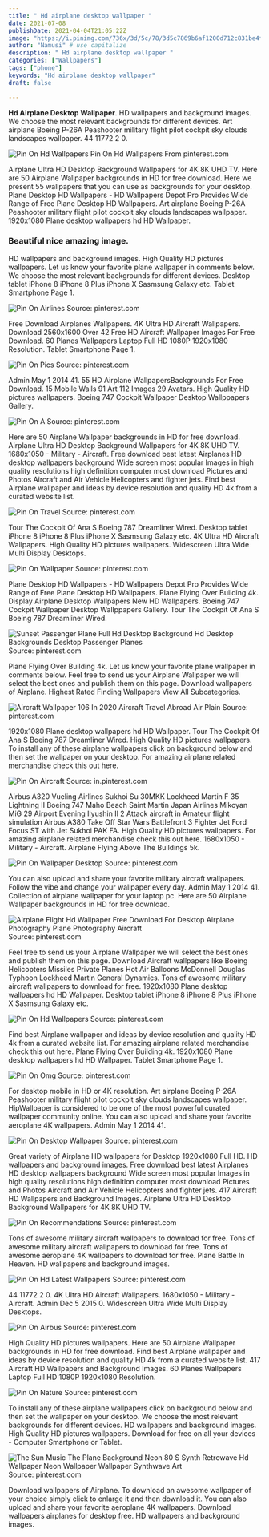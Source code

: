 ```yaml
---
title: " Hd airplane desktop wallpaper "
date: 2021-07-08
publishDate: 2021-04-04T21:05:22Z
image: "https://i.pinimg.com/736x/3d/5c/78/3d5c7869b6af1200d712c831be4f2110.jpg"
author: "Namusi" # use capitalize
description: " Hd airplane desktop wallpaper "
categories: ["Wallpapers"]
tags: ["phone"]
keywords: "Hd airplane desktop wallpaper"
draft: false

---
```



**Hd Airplane Desktop Wallpaper**. HD wallpapers and background images. We choose the most relevant backgrounds for different devices. Art airplane Boeing P-26A Peashooter military flight pilot cockpit sky clouds landscapes wallpaper. 44 11772 2 0.

![Pin On Hd Wallpapers](https://i.pinimg.com/originals/5c/ac/64/5cac64195f0c2fafd0cd8d9e014b1ac4.jpg "Pin On Hd Wallpapers")
Pin On Hd Wallpapers From pinterest.com


Airplane Ultra HD Desktop Background Wallpapers for 4K 8K UHD TV. Here are 50 Airplane Wallpaper backgrounds in HD for free download. Here we present 55 wallpapers that you can use as backgrounds for your desktop. Plane Desktop HD Wallpapers - HD Wallpapers Depot Pro Provides Wide Range of Free Plane Desktop HD Wallpapers. Art airplane Boeing P-26A Peashooter military flight pilot cockpit sky clouds landscapes wallpaper. 1920x1080 Plane desktop wallpapers hd HD Wallpaper.

### Beautiful nice amazing image.

HD wallpapers and background images. High Quality HD pictures wallpapers. Let us know your favorite plane wallpaper in comments below. We choose the most relevant backgrounds for different devices. Desktop tablet iPhone 8 iPhone 8 Plus iPhone X Sasmsung Galaxy etc. Tablet Smartphone Page 1.


![Pin On Airlines](https://i.pinimg.com/originals/e5/49/ef/e549efe5166b49a43daaf71cc63062f7.jpg "Pin On Airlines")
Source: pinterest.com

Free Download Airplanes Wallpapers. 4K Ultra HD Aircraft Wallpapers. Download 2560x1600 Over 42 Free HD Aircraft Wallpaper Images For Free Download. 60 Planes Wallpapers Laptop Full HD 1080P 1920x1080 Resolution. Tablet Smartphone Page 1.

![Pin On Pics](https://i.pinimg.com/originals/66/1e/46/661e46736a33af7cfd228f0639ed271f.jpg "Pin On Pics")
Source: pinterest.com

Admin May 1 2014 41. 55 HD Airplane WallpapersBackgrounds For Free Download. 15 Mobile Walls 91 Art 112 Images 29 Avatars. High Quality HD pictures wallpapers. Boeing 747 Cockpit Wallpaper Desktop Wallppapers Gallery.

![Pin On A](https://i.pinimg.com/originals/de/41/53/de415334320dd313b583016db0352e93.jpg "Pin On A")
Source: pinterest.com

Here are 50 Airplane Wallpaper backgrounds in HD for free download. Airplane Ultra HD Desktop Background Wallpapers for 4K 8K UHD TV. 1680x1050 - Military - Aircraft. Free download best latest Airplanes HD desktop wallpapers background Wide screen most popular Images in high quality resolutions high definition computer most download Pictures and Photos Aircraft and Air Vehicle Helicopters and fighter jets. Find best Airplane wallpaper and ideas by device resolution and quality HD 4k from a curated website list.

![Pin On Travel](https://i.pinimg.com/originals/75/68/c0/7568c073cd74f441a11a9c6829c7957b.png "Pin On Travel")
Source: pinterest.com

Tour The Cockpit Of Ana S Boeing 787 Dreamliner Wired. Desktop tablet iPhone 8 iPhone 8 Plus iPhone X Sasmsung Galaxy etc. 4K Ultra HD Aircraft Wallpapers. High Quality HD pictures wallpapers. Widescreen Ultra Wide Multi Display Desktops.

![Pin On Wallpaper](https://i.pinimg.com/originals/12/c7/c3/12c7c30ba7e9a85b2ca11d0963545b29.jpg "Pin On Wallpaper")
Source: pinterest.com

Plane Desktop HD Wallpapers - HD Wallpapers Depot Pro Provides Wide Range of Free Plane Desktop HD Wallpapers. Plane Flying Over Building 4k. Display Airplane Desktop Wallpapers New HD Wallpapers. Boeing 747 Cockpit Wallpaper Desktop Wallppapers Gallery. Tour The Cockpit Of Ana S Boeing 787 Dreamliner Wired.

![Sunset Passenger Plane Full Hd Desktop Background Hd Desktop Backgrounds Desktop Passenger Planes](https://i.pinimg.com/originals/93/83/ba/9383bafbd53ae314fbd6b32bab26b640.jpg "Sunset Passenger Plane Full Hd Desktop Background Hd Desktop Backgrounds Desktop Passenger Planes")
Source: pinterest.com

Plane Flying Over Building 4k. Let us know your favorite plane wallpaper in comments below. Feel free to send us your Airplane Wallpaper we will select the best ones and publish them on this page. Download wallpapers of Airplane. Highest Rated Finding Wallpapers View All Subcategories.

![Aircraft Wallpaper 106 In 2020 Aircraft Travel Abroad Air Plain](https://i.pinimg.com/originals/ab/5c/18/ab5c1884b60609dbced36e746ca0f666.jpg "Aircraft Wallpaper 106 In 2020 Aircraft Travel Abroad Air Plain")
Source: pinterest.com

1920x1080 Plane desktop wallpapers hd HD Wallpaper. Tour The Cockpit Of Ana S Boeing 787 Dreamliner Wired. High Quality HD pictures wallpapers. To install any of these airplane wallpapers click on background below and then set the wallpaper on your desktop. For amazing airplane related merchandise check this out here.

![Pin On Aircraft](https://i.pinimg.com/originals/8c/a8/a1/8ca8a18c9e1d40c64b13c2e430f135a1.jpg "Pin On Aircraft")
Source: in.pinterest.com

Airbus A320 Vueling Airlines Sukhoi Su 30MKK Lockheed Martin F 35 Lightning II Boeing 747 Maho Beach Saint Martin Japan Airlines Mikoyan MiG 29 Airport Evening Ilyushin Il 2 Attack aircraft in Amateur flight simulation Airbus A380 Take Off Star Wars Battlefront 3 Fighter Jet Ford Focus ST with Jet Sukhoi PAK FA. High Quality HD pictures wallpapers. For amazing airplane related merchandise check this out here. 1680x1050 - Military - Aircraft. Airplane Flying Above The Buildings 5k.

![Pin On Wallpaper Desktop](https://i.pinimg.com/originals/f9/77/21/f97721b54e17e65684b1030ff7b8c7e9.jpg "Pin On Wallpaper Desktop")
Source: pinterest.com

You can also upload and share your favorite military aircraft wallpapers. Follow the vibe and change your wallpaper every day. Admin May 1 2014 41. Collection of airplane wallpaper for your laptop pc. Here are 50 Airplane Wallpaper backgrounds in HD for free download.

![Airplane Flight Hd Wallpaper Free Download For Desktop Airplane Photography Plane Photography Aircraft](https://i.pinimg.com/originals/62/32/5f/62325f515130190c4bb44f964b18f125.jpg "Airplane Flight Hd Wallpaper Free Download For Desktop Airplane Photography Plane Photography Aircraft")
Source: pinterest.com

Feel free to send us your Airplane Wallpaper we will select the best ones and publish them on this page. Download Aircraft wallpapers like Boeing Helicopters Missiles Private Planes Hot Air Balloons McDonnell Douglas Typhoon Lockheed Martin General Dynamics. Tons of awesome military aircraft wallpapers to download for free. 1920x1080 Plane desktop wallpapers hd HD Wallpaper. Desktop tablet iPhone 8 iPhone 8 Plus iPhone X Sasmsung Galaxy etc.

![Pin On Hd Wallpapers](https://i.pinimg.com/originals/5c/ac/64/5cac64195f0c2fafd0cd8d9e014b1ac4.jpg "Pin On Hd Wallpapers")
Source: pinterest.com

Find best Airplane wallpaper and ideas by device resolution and quality HD 4k from a curated website list. For amazing airplane related merchandise check this out here. Plane Flying Over Building 4k. 1920x1080 Plane desktop wallpapers hd HD Wallpaper. Tablet Smartphone Page 1.

![Pin On Omg](https://i.pinimg.com/originals/c1/be/1f/c1be1fbee1c0904b6363c71f112dda7a.jpg "Pin On Omg")
Source: pinterest.com

For desktop mobile in HD or 4K resolution. Art airplane Boeing P-26A Peashooter military flight pilot cockpit sky clouds landscapes wallpaper. HipWallpaper is considered to be one of the most powerful curated wallpaper community online. You can also upload and share your favorite aeroplane 4K wallpapers. Admin May 1 2014 41.

![Pin On Desktop Wallpaper](https://i.pinimg.com/originals/00/ba/37/00ba3746be74459f1ab4d3d1b01af1a7.jpg "Pin On Desktop Wallpaper")
Source: pinterest.com

Great variety of Airplane HD wallpapers for Desktop 1920x1080 Full HD. HD wallpapers and background images. Free download best latest Airplanes HD desktop wallpapers background Wide screen most popular Images in high quality resolutions high definition computer most download Pictures and Photos Aircraft and Air Vehicle Helicopters and fighter jets. 417 Aircraft HD Wallpapers and Background Images. Airplane Ultra HD Desktop Background Wallpapers for 4K 8K UHD TV.

![Pin On Recommendations](https://i.pinimg.com/originals/90/58/a5/9058a5ec013afe7563cb32b507a5d586.jpg "Pin On Recommendations")
Source: pinterest.com

Tons of awesome military aircraft wallpapers to download for free. Tons of awesome military aircraft wallpapers to download for free. Tons of awesome aeroplane 4K wallpapers to download for free. Plane Battle In Heaven. HD wallpapers and background images.

![Pin On Hd Latest Wallpapers](https://i.pinimg.com/originals/5b/69/b6/5b69b6428cfc59f14a3ca43182595bd2.jpg "Pin On Hd Latest Wallpapers")
Source: pinterest.com

44 11772 2 0. 4K Ultra HD Aircraft Wallpapers. 1680x1050 - Military - Aircraft. Admin Dec 5 2015 0. Widescreen Ultra Wide Multi Display Desktops.

![Pin On Airbus](https://i.pinimg.com/originals/a7/70/20/a770201b520343a5d400dfe5092cc2aa.jpg "Pin On Airbus")
Source: pinterest.com

High Quality HD pictures wallpapers. Here are 50 Airplane Wallpaper backgrounds in HD for free download. Find best Airplane wallpaper and ideas by device resolution and quality HD 4k from a curated website list. 417 Aircraft HD Wallpapers and Background Images. 60 Planes Wallpapers Laptop Full HD 1080P 1920x1080 Resolution.

![Pin On Nature](https://i.pinimg.com/originals/9d/01/c2/9d01c254a48daa3f78ed05d742cdd9b3.jpg "Pin On Nature")
Source: pinterest.com

To install any of these airplane wallpapers click on background below and then set the wallpaper on your desktop. We choose the most relevant backgrounds for different devices. HD wallpapers and background images. High Quality HD pictures wallpapers. Download for free on all your devices - Computer Smartphone or Tablet.

![The Sun Music The Plane Background Neon 80 S Synth Retrowave Hd Wallpaper Neon Wallpaper Wallpaper Synthwave Art](https://i.pinimg.com/736x/3d/5c/78/3d5c7869b6af1200d712c831be4f2110.jpg "The Sun Music The Plane Background Neon 80 S Synth Retrowave Hd Wallpaper Neon Wallpaper Wallpaper Synthwave Art")
Source: pinterest.com

Download wallpapers of Airplane. To download an awesome wallpaper of your choice simply click to enlarge it and then download it. You can also upload and share your favorite aeroplane 4K wallpapers. Download wallpapers airplanes for desktop free. HD wallpapers and background images.

